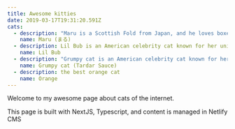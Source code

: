 ```yaml
---
title: Awesome kitties
date: 2019-03-17T19:31:20.591Z
cats:
  - description: "Maru is a Scottish Fold from Japan, and he loves boxes."
    name: Maru (まる)
  - description: Lil Bub is an American celebrity cat known for her unique appearance.
    name: Lil Bub
  - description: "Grumpy cat is an American celebrity cat known for her grumpy appearance. "
    name: Grumpy cat (Tardar Sauce)
  - description: the best orange cat
    name: Orange
---
```


Welcome to my awesome page about cats of the internet.

This page is built with NextJS, Typescript, and content is managed in Netlify CMS
